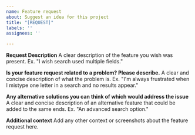 ```yaml
---
name: Feature request
about: Suggest an idea for this project
title: "[REQUEST]"
labels: ''
assignees: ''

---
```


**Request Description**
A clear description of the feature you wish was present. Ex. "I wish search used multiple fields."

**Is your feature request related to a problem? Please describe.**
A clear and concise description of what the problem is. Ex. "I'm always frustrated when I mistype one letter in a search and no results appear."

**Any alternative solutions you can think of which would address the issue**
A clear and concise description of an alternative feature that could be added to the same ends. Ex. "An advanced search option."

**Additional context**
Add any other context or screenshots about the feature request here.
